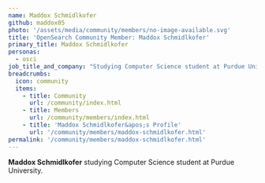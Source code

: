 ```yaml
---
name: Maddox Schmidlkofer
github: maddox05
photo: '/assets/media/community/members/no-image-available.svg'
title: 'OpenSearch Community Member: Maddox Schmidlkofer'
primary_title: Maddox Schmidlkofer
personas:
  - osci
job_title_and_company: "Studying Computer Science student at Purdue University"
breadcrumbs:
  icon: community
  items:
    - title: Community
      url: /community/index.html
    - title: Members
      url: /community/members/index.html
    - title: 'Maddox Schmidlkofer&apos;s Profile'
      url: '/community/members/maddox-schmidlkofer.html'
permalink: '/community/members/maddox-schmidlkofer.html'
---
```


**Maddox Schmidlkofer** studying Computer Science student at Purdue University. 
